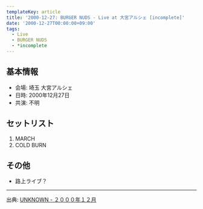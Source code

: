```yaml
---
templateKey: article
title: '2000-12-27: BURGER NUDS - Live at 大宮アルシェ [incomplete]'
date: '2000-12-27T00:00:00+09:00'
tags:
  - Live
  - BURGER NUDS
  - *incomplete
---
```

## 基本情報

* 会場: 埼玉 大宮アルシェ
* 日時: 2000年12月27日
* 共演: 不明

## セットリスト

1. MARCH
1. COLD BURN

## その他

* 路上ライブ？

---

出典: [UNKNOWN - ２０００年１２月](http://web.archive.org/web/20020306163147/http://shinjuku.cool.ne.jp/burgernuds/200012.html)
